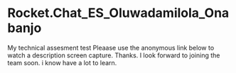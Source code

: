 # Rocket.Chat_ES_Oluwadamilola_Onabanjo
My technical assesment test
Pleaase use the anonymous link  below to watch a description screen capture. Thanks. I look forward to joining the team soon. i know  have a lot to learn.
